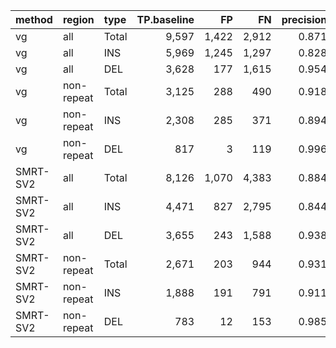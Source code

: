 |method   |region     |type  | TP.baseline|    FP|    FN| precision| recall|    F1|
|:--------|:----------|:-----|-----------:|-----:|-----:|---------:|------:|-----:|
|vg       |all        |Total |       9,597| 1,422| 2,912|     0.871|  0.767| 0.816|
|vg       |all        |INS   |       5,969| 1,245| 1,297|     0.828|  0.822| 0.825|
|vg       |all        |DEL   |       3,628|   177| 1,615|     0.954|  0.692| 0.802|
|vg       |non-repeat |Total |       3,125|   288|   490|     0.918|  0.864| 0.890|
|vg       |non-repeat |INS   |       2,308|   285|   371|     0.894|  0.862| 0.878|
|vg       |non-repeat |DEL   |         817|     3|   119|     0.996|  0.873| 0.930|
|SMRT-SV2 |all        |Total |       8,126| 1,070| 4,383|     0.884|  0.650| 0.749|
|SMRT-SV2 |all        |INS   |       4,471|   827| 2,795|     0.844|  0.615| 0.712|
|SMRT-SV2 |all        |DEL   |       3,655|   243| 1,588|     0.938|  0.697| 0.800|
|SMRT-SV2 |non-repeat |Total |       2,671|   203|   944|     0.931|  0.739| 0.824|
|SMRT-SV2 |non-repeat |INS   |       1,888|   191|   791|     0.911|  0.705| 0.795|
|SMRT-SV2 |non-repeat |DEL   |         783|    12|   153|     0.985|  0.836| 0.905|
